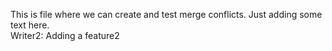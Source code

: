 This is file where we can create and test merge conflicts.
Just adding some text here.  
Writer2: Adding a feature2
